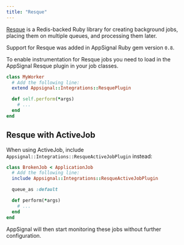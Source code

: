 ```yaml
---
title: "Resque"
---
```


[Resque](https://github.com/resque/resque) is a Redis-backed Ruby library for creating background jobs, placing them on multiple queues, and processing them later.

Support for Resque was added in AppSignal Ruby gem version `0.8`.

To enable instrumentation for Resque jobs you need to load in the AppSignal Resque plugin in your job classes.

```ruby
class MyWorker
  # Add the following line:
  extend Appsignal::Integrations::ResquePlugin

  def self.perform(*args)
    # ...
  end
end
```

## Resque with ActiveJob

When using ActiveJob, include `Appsignal::Integrations::ResqueActiveJobPlugin` instead:

```ruby
class BrokenJob < ApplicationJob
  # Add the following line:
  include Appsignal::Integrations::ResqueActiveJobPlugin

  queue_as :default

  def perform(*args)
    # ...
  end
end
```

AppSignal will then start monitoring these jobs without further configuration.
